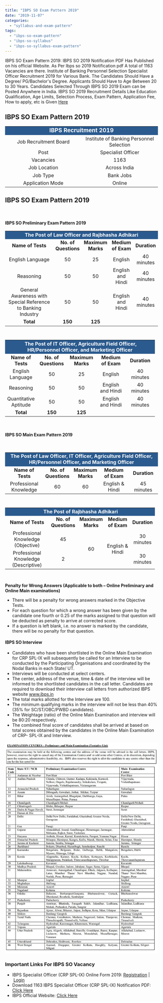 ```yaml
---
title: "IBPS SO Exam Pattern 2019"
date: "2019-11-07"
categories: 
  - "syllabus-and-exam-pattern"
tags: 
  - "ibps-so-exam-pattern"
  - "ibps-so-syllabus"
  - "ibps-so-syllabus-exam-pattern"
---
```


IBPS SO Exam Pattern 2019: IBPS SO 2019 Notification PDF Has Published on his official Website. As Per Ibps so 2019 Notification pdf A total of 1163 Vacancies are there. Institute of Banking Personnel Selection Specialist Officer Recruitment 2019 for Various Bank. The Candidates Should Have a Degree/ PG/Bachelor's Degree. Applicants Should Have to Age Between 20 to 30 Years. Candidates Selected Through IBPS SO 2019 Exam can be Posted Anywhere in India. IBPS SO 2019 Recruitment Details Like Education Qualification, Age Limits, Selection Process, Exam Pattern, Application Fee, How to apply, etc is Given [Here](https://freegovtjobalert.in/ibps-so-recruitment/)

## **IBPS SO Exam Pattern 2019**

<table style="border-collapse: collapse; width: 100%;"><tbody><tr><td style="width: 50%; background-color: #2a5a8e; text-align: center;" colspan="2"><span style="font-size: 14pt;"><strong><span style="color: #ffffff;">IBPS Recruitment 2019</span></strong></span></td></tr><tr><td style="width: 50%; text-align: center;"><span style="font-size: 12pt;">Job Recruitment Board</span></td><td style="width: 50%; text-align: center;"><span style="font-size: 12pt;">Institute of Banking Personnel Selection</span></td></tr><tr><td style="width: 50%; text-align: center;"><span style="font-size: 12pt;">Post</span></td><td style="width: 50%; text-align: center;"><span style="font-size: 12pt;">Specialist Officer</span></td></tr><tr><td style="width: 50%; text-align: center;"><span style="font-size: 12pt;">Vacancies</span></td><td style="width: 50%; text-align: center;"><span style="font-size: 12pt;">1163</span></td></tr><tr><td style="width: 50%; text-align: center;"><span style="font-size: 12pt;">Job Location</span></td><td style="width: 50%; text-align: center;"><span style="font-size: 12pt;">Across India</span></td></tr><tr><td style="width: 50%; text-align: center;"><span style="font-size: 12pt;">Job Type</span></td><td style="width: 50%; text-align: center;"><span style="font-size: 12pt;">Bank Jobs</span></td></tr><tr><td style="width: 50%; text-align: center;"><span style="font-size: 12pt;">Application Mode</span></td><td style="width: 50%; text-align: center;"><span style="font-size: 12pt;">Online</span></td></tr></tbody></table>

## **IBPS SO** **Exam Pattern 2019**

 

#### **IBPS SO Preliminary Exam Pattern 2019**

<table style="border-collapse: collapse; width: 100%;"><tbody><tr><td style="width: 100%; background-color: #2a5a8e; text-align: center;" colspan="5"><strong><span style="font-size: 12pt; color: #ffffff;">The Post of Law Officer and Rajbhasha Adhikari</span></strong></td></tr><tr><td style="width: 43.4582%; text-align: center;"><strong><span style="font-size: 12pt;">Name of Tests</span></strong></td><td style="width: 14.163%; text-align: center;"><strong><span style="font-size: 12pt;">No. of</span></strong> <strong><span style="font-size: 12pt;">Questions</span></strong></td><td style="width: 14.273%; text-align: center;"><strong><span style="font-size: 12pt;">Maximum</span></strong> <strong><span style="font-size: 12pt;">Marks</span></strong></td><td style="width: 16.0353%; text-align: center;"><strong><span style="font-size: 12pt;">Medium of Exam</span></strong></td><td style="width: 12.0705%; text-align: center;"><strong><span style="font-size: 12pt;">Duration</span></strong></td></tr><tr><td style="width: 43.4582%; text-align: center;"><span style="font-size: 12pt;">English Language</span></td><td style="width: 14.163%; text-align: center;"><span style="font-size: 12pt;">50</span></td><td style="width: 14.273%; text-align: center;"><span style="font-size: 12pt;">25</span></td><td style="width: 16.0353%; text-align: center;"><span style="font-size: 12pt;">English</span></td><td style="width: 12.0705%; text-align: center;"><span style="font-size: 12pt;">40 minutes</span></td></tr><tr><td style="width: 43.4582%; text-align: center;"><span style="font-size: 12pt;">Reasoning</span></td><td style="width: 14.163%; text-align: center;"><span style="font-size: 12pt;">50</span></td><td style="width: 14.273%; text-align: center;"><span style="font-size: 12pt;">50</span></td><td style="width: 16.0353%; text-align: center;"><span style="font-size: 12pt;">English and Hindi</span></td><td style="width: 12.0705%; text-align: center;"><span style="font-size: 12pt;">40 minutes</span></td></tr><tr><td style="width: 43.4582%; text-align: center;"><span style="font-size: 12pt;">General Awareness with Special </span><span style="font-size: 12pt;">Reference to Banking Industry</span></td><td style="width: 14.163%; text-align: center;"><span style="font-size: 12pt;">50</span></td><td style="width: 14.273%; text-align: center;"><span style="font-size: 12pt;">50</span></td><td style="width: 16.0353%; text-align: center;"><span style="font-size: 12pt;">English and Hindi</span></td><td style="width: 12.0705%; text-align: center;"><span style="font-size: 12pt;">40 minutes</span></td></tr><tr><td style="width: 43.4582%; text-align: center;"><strong><span style="font-size: 12pt;">Total</span></strong></td><td style="width: 14.163%; text-align: center;"><strong><span style="font-size: 12pt;">150</span></strong></td><td style="width: 14.273%; text-align: center;"><strong><span style="font-size: 12pt;">125</span></strong></td><td style="width: 16.0353%; text-align: center;"></td><td style="width: 12.0705%; text-align: center;"></td></tr></tbody></table>

 

<table style="border-collapse: collapse; width: 98%;"><tbody><tr><td style="width: 100%; background-color: #2a5a8e; text-align: center;" colspan="5"><strong><span style="font-size: 12pt; color: #ffffff;">&nbsp;The Post of IT Officer, Agriculture Field Officer, HR/Personnel Officer, and Marketing Officer</span></strong></td></tr><tr><td style="width: 20%; text-align: center;"><strong><span style="font-size: 12pt;">Name of Tests</span></strong></td><td style="width: 20%; text-align: center;"><strong><span style="font-size: 12pt;">No. of</span></strong> <strong><span style="font-size: 12pt;">Questions</span></strong></td><td style="width: 20%; text-align: center;"><strong><span style="font-size: 12pt;">Maximum</span></strong> <strong><span style="font-size: 12pt;">Marks</span></strong></td><td style="width: 20%; text-align: center;"><strong><span style="font-size: 12pt;">Medium of Exam</span></strong></td><td style="width: 20%; text-align: center;"><strong><span style="font-size: 12pt;">Duration</span></strong></td></tr><tr><td style="width: 20%; text-align: center;"><span style="font-size: 12pt;">English Language</span></td><td style="width: 20%; text-align: center;"><span style="font-size: 12pt;">50</span></td><td style="width: 20%; text-align: center;"><span style="font-size: 12pt;">25</span></td><td style="width: 20%; text-align: center;"><span style="font-size: 12pt;">English</span></td><td style="width: 20%; text-align: center;"><span style="font-size: 12pt;">40 minutes</span></td></tr><tr><td style="width: 20%; text-align: center;"><span style="font-size: 12pt;">Reasoning</span></td><td style="width: 20%; text-align: center;"><span style="font-size: 12pt;">50</span></td><td style="width: 20%; text-align: center;"><span style="font-size: 12pt;">50</span></td><td style="width: 20%; text-align: center;"><span style="font-size: 12pt;">English and Hindi</span></td><td style="width: 20%; text-align: center;"><span style="font-size: 12pt;">40 minutes</span></td></tr><tr><td style="width: 20%; text-align: center;"><span style="font-size: 12pt;">Quantitative Aptitude</span></td><td style="width: 20%; text-align: center;"><span style="font-size: 12pt;">50</span></td><td style="width: 20%; text-align: center;"><span style="font-size: 12pt;">50</span></td><td style="width: 20%; text-align: center;"><span style="font-size: 12pt;">English and Hindi</span></td><td style="width: 20%; text-align: center;"><span style="font-size: 12pt;">40 minutes</span></td></tr><tr><td style="width: 20%; text-align: center;"><strong><span style="font-size: 12pt;">Total</span></strong></td><td style="width: 20%; text-align: center;"><strong><span style="font-size: 12pt;">150</span></strong></td><td style="width: 20%; text-align: center;"><strong><span style="font-size: 12pt;">125</span></strong></td><td style="width: 20%; text-align: center;"></td><td style="width: 20%; text-align: center;"></td></tr></tbody></table>

 

#### **IBPS SO Main Exam Pattern 2019**

 

<table style="border-collapse: collapse; width: 100%;"><tbody><tr><td style="width: 100%; background-color: #2a5a8e; text-align: center;" colspan="5"><span style="color: #ffffff;"><strong><span style="font-size: 12pt;">The Post of Law Officer, IT Officer, Agriculture Field Officer, HR/Personnel Officer, and Marketing Officer</span></strong></span></td></tr><tr><td style="width: 25.7269%; text-align: center;"><strong><span style="font-size: 12pt;">Name of Tests</span></strong></td><td style="width: 17.2467%; text-align: center;"><strong><span style="font-size: 12pt;">No. of</span></strong> <strong><span style="font-size: 12pt;">Questions</span></strong></td><td style="width: 17.0264%; text-align: center;"><strong><span style="font-size: 12pt;">Maximum</span></strong> <strong><span style="font-size: 12pt;">Marks</span></strong></td><td style="width: 20%; text-align: center;"><strong><span style="font-size: 12pt;">Medium of Exam</span></strong></td><td style="width: 20%; text-align: center;"><strong><span style="font-size: 12pt;">Duration</span></strong></td></tr><tr><td style="width: 25.7269%; text-align: center;"><span style="font-size: 12pt;">Professional Knowledge</span></td><td style="width: 17.2467%; text-align: center;"><span style="font-size: 12pt;">60</span></td><td style="width: 17.0264%; text-align: center;"><span style="font-size: 12pt;">60</span></td><td style="width: 20%; text-align: center;"><span style="font-size: 12pt;">English &amp; Hindi</span></td><td style="width: 20%; text-align: center;"><span style="font-size: 12pt;">45 minutes</span></td></tr></tbody></table>

 

<table style="border-collapse: collapse; width: 98%;"><tbody><tr><td style="width: 100%; background-color: #2a5a8e; text-align: center;" colspan="5"><span style="color: #ffffff;"><strong><span style="font-size: 12pt;">&nbsp;The Post of Rajbhasha Adhikari</span></strong></span></td></tr><tr><td style="width: 35.8427%; text-align: center;"><strong><span style="font-size: 12pt;">Name of Tests</span></strong></td><td style="width: 15.2809%; text-align: center;"><strong><span style="font-size: 12pt;">No. of</span></strong> <strong><span style="font-size: 12pt;">Questions</span></strong></td><td style="width: 14.2696%; text-align: center;"><strong><span style="font-size: 12pt;">Maximum</span></strong> <strong><span style="font-size: 12pt;">Marks</span></strong></td><td style="width: 18.0899%; text-align: center;"><strong><span style="font-size: 12pt;">Medium of Exam</span></strong></td><td style="width: 16.5169%; text-align: center;"><strong><span style="font-size: 12pt;">Duration</span></strong></td></tr><tr><td style="width: 35.8427%; text-align: center;"><span style="font-size: 12pt;">Professional Knowledge (Objective)</span></td><td style="width: 15.2809%; text-align: center;"><span style="font-size: 12pt;">45</span></td><td style="width: 14.2696%; text-align: center;" rowspan="2"><span style="font-size: 12pt;">60</span></td><td style="width: 18.0899%; text-align: center;" rowspan="2"><span style="font-size: 12pt;">English &amp; Hindi</span></td><td style="width: 16.5169%; text-align: center;"><span style="font-size: 12pt;">30 minutes</span></td></tr><tr><td style="width: 35.8427%; text-align: center;"><span style="font-size: 12pt;">Professional Knowledge (Descriptive)</span></td><td style="width: 15.2809%; text-align: center;"><span style="font-size: 12pt;">2</span></td><td style="width: 16.5169%; text-align: center;"><span style="font-size: 12pt;">30 minutes</span></td></tr></tbody></table>

 

**Penalty for Wrong Answers (Applicable to both – Online Preliminary and Online Main examinations)**

- There will be a penalty for wrong answers marked in the Objective Tests.
- For each question for which a wrong answer has been given by the candidate one fourth or 0.25 of the marks assigned to that question will be deducted as penalty to arrive at corrected score.
- If a question is left blank, i.e. no answer is marked by the candidate, there will be no penalty for that question.

#### **IBPS SO Interview**

- Candidates who have been shortlisted in the Online Main Examination for CRP SPL-IX will subsequently be called for an Interview to be conducted by the Participating Organisations and coordinated by the Nodal Banks in each State/ UT.
- Interviews will be conducted at select centers.
- The center, address of the venue, time & date of the interview will be informed to the shortlisted candidates in the call letter. Candidates are required to download their interview call letters from authorized IBPS website www.ibps.in
- The total marks allotted for the Interview are 100.
- The minimum qualifying marks in the interview will not be less than 40% (35% for SC/ST/OBC/PWBD candidates).
- The Weightage (ratio) of the Online Main Examination and interview will be 80:20 respectively.
- The combined final score of candidates shall be arrived at based on total scores obtained by the candidates in the Online Main Examination of CRP- SPL-IX and Interview.

![IBPS SO Exam Pattern](images/IBPS-SO-Exam-Center.jpg)

### **Important Links For IBPS SO Vacancy**

- IBPS Specialist Officer (CRP SPL-IX) Online Form 2019: [Registration](https://ibpsonline.ibps.in/crpspl9nov19/basic_details.php "IBPS") | [Login](https://ibpsonline.ibps.in/crpspl9nov19/ "IBPS")
- Download 1163 IBPS Specialist Officer (CRP SPL-IX) Notification PDF: [Click Here](https://www.ibps.in/wp-content/uploads/CRP_SPL_IX_ADVT.pdf)
- IBPS Official Website: [Click Here](https://www.ibps.in/)
